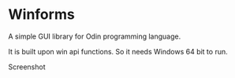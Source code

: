 # Winforms
A simple GUI library for Odin programming language.

It is built upon win api functions. So it needs Windows 64 bit to run.

Screenshot
